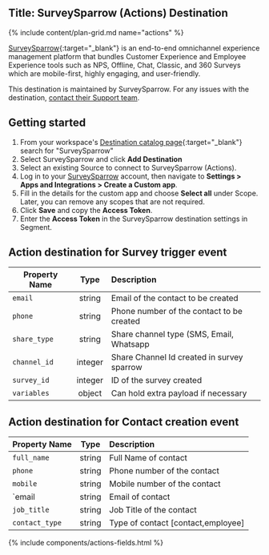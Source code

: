 Title: SurveySparrow (Actions) Destination
---
{% include content/plan-grid.md name="actions" %}

[SurveySparrow](https://surveysparrow.com/?utm_source=segmentio&utm_medium=docs&utm_campaign=partners){:target="_blank"} is an end-to-end omnichannel experience management platform that bundles Customer Experience and Employee Experience tools such as NPS, Offline, Chat, Classic, and 360 Surveys which are mobile-first, highly engaging, and user-friendly. 

This destination is maintained by SurveySparrow. For any issues with the destination, [contact their Support team](mailto:support@surveysparrow.com).

## Getting started

1. From your workspace's [Destination catalog page](https://app.segment.com/goto-my-workspace/destinations/catalog){:target="_blank"} search for "SurveySparrow"
2. Select SurveySparrow and click **Add Destination**
3. Select an existing Source to connect to SurveySparrow (Actions).
4. Log in to your [SurveySparrow](https://app.surveysparrow.com/) account, then navigate to **Settings > Apps and Integrations > Create a Custom app**.
5. Fill in the details for the custom app and choose **Select all** under Scope. Later, you can remove any scopes that are not required.
6. Click **Save** and copy the **Access Token**.
7. Enter the **Access Token** in the SurveySparrow destination settings in Segment.

## Action destination for Survey trigger event

| Property Name          | Type          | Description                           |
| ------------- |:-------------:| :-----                                      |
| `email`         | string        | Email of the contact to be created          |
| `phone`         | string        | Phone number of the contact to be created   |
| `share_type`    | string        | Share channel type (SMS, Email, Whatsapp    |
| `channel_id`    | integer       | Share Channel Id created in survey sparrow  |
| `survey_id`     | integer       | ID of the survey created                    |
| `variables`     | object        | Can hold extra payload if necessary         |


## Action destination for Contact creation event

| Property Name    | Type          | Description                    |
| ------------- |:-------------:| :-----                         |
| `full_name`     | string        | Full Name of contact           |
| `phone`         | string        | Phone number of the contact    |
| `mobile`        | string        | Mobile number of the contact   |
| `email         | string        | Email of contact               |
| `job_title`     | string        | Job Title of the contact       |
| `contact_type`  | string        | Type of contact [contact,employee] |



{% include components/actions-fields.html %}